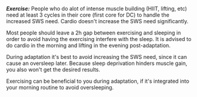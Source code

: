 ***Exercise:***
People who do alot of intense muscle building (HIIT, lifting, etc) need at least 3 cycles in their core (first core for DC) to handle the increased SWS need. Cardio doesn't increase the SWS need significantly.

Most people should leave a 2h gap between exercising and sleeping in order to avoid having the exercising interfere with the sleep.
It is advised to do cardio in the morning and lifting in the evening post-adaptation. 

During adaptation it's best to avoid increasing the SWS need, since it can cause an oversleep later. Because sleep deprivation hinders muscle gain, you also won't get the desired results.

Exercising can be beneficial to you during adaptation, if it's integrated into your morning routine to avoid oversleeping.
